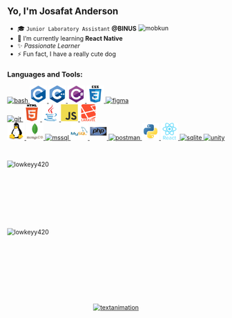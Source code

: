 <!-- [![Press Me](https://64.media.tumblr.com/e9bfa274567551e77b34fb3157cffdbc/42b1c84b942e2bb4-09/s540x810/c300ac4c85caff12f86ddcef75fc70422064a179.gif)](https://www.youtube.com/watch?v=dQw4w9WgXcQ&ab_channel=RickAstley)
 -->
<h2 align="left">Yo, I'm Josafat Anderson</h1>
<img align="right" alt="mobkun" width="200" height="200" src="https://www.icegif.com/wp-content/uploads/2021/10/icegif-1203.gif">

- 🎓 ```Junior Laboratory Assistant``` **@BINUS**
- 🌱 I’m currently learning **React Native**
- ✨ *Passionate Learner*
- ⚡ Fun fact, I have a really cute dog

<h3 align="left">Languages and Tools:</h3>
<p align="left" > <a href="https://www.gnu.org/software/bash/" target="_blank" rel="noreferrer"> <img src="https://www.vectorlogo.zone/logos/gnu_bash/gnu_bash-icon.svg" alt="bash" width="40" height="40"/> </a> <a href="https://www.cprogramming.com/" target="_blank" rel="noreferrer"> <img src="https://raw.githubusercontent.com/devicons/devicon/master/icons/c/c-original.svg" alt="c" width="40" height="40"/> </a> <a href="https://www.w3schools.com/cpp/" target="_blank" rel="noreferrer"> <img src="https://raw.githubusercontent.com/devicons/devicon/master/icons/cplusplus/cplusplus-original.svg" alt="cplusplus" width="40" height="40"/> </a> <a href="https://www.w3schools.com/cs/" target="_blank" rel="noreferrer"> <img src="https://raw.githubusercontent.com/devicons/devicon/master/icons/csharp/csharp-original.svg" alt="csharp" width="40" height="40"/> </a> <a href="https://www.w3schools.com/css/" target="_blank" rel="noreferrer"> <img src="https://raw.githubusercontent.com/devicons/devicon/master/icons/css3/css3-original-wordmark.svg" alt="css3" width="40" height="40"/> </a> <a href="https://www.figma.com/" target="_blank" rel="noreferrer"> <img src="https://www.vectorlogo.zone/logos/figma/figma-icon.svg" alt="figma" width="40" height="40"/> </a> <a href="https://git-scm.com/" target="_blank" rel="noreferrer"> <img src="https://www.vectorlogo.zone/logos/git-scm/git-scm-icon.svg" alt="git" width="40" height="40"/> </a> <a href="https://www.w3.org/html/" target="_blank" rel="noreferrer"> <img src="https://raw.githubusercontent.com/devicons/devicon/master/icons/html5/html5-original-wordmark.svg" alt="html5" width="40" height="40"/> </a> <a href="https://www.java.com" target="_blank" rel="noreferrer"> <img src="https://raw.githubusercontent.com/devicons/devicon/master/icons/java/java-original.svg" alt="java" width="40" height="40"/> </a> <a href="https://developer.mozilla.org/en-US/docs/Web/JavaScript" target="_blank" rel="noreferrer"> <img src="https://raw.githubusercontent.com/devicons/devicon/master/icons/javascript/javascript-original.svg" alt="javascript" width="40" height="40"/> </a> <a href="https://laravel.com/" target="_blank" rel="noreferrer"> <img src="https://raw.githubusercontent.com/devicons/devicon/master/icons/laravel/laravel-plain-wordmark.svg" alt="laravel" width="40" height="40"/> </a> <br> <a href="https://www.linux.org/" target="_blank" rel="noreferrer"> <img src="https://raw.githubusercontent.com/devicons/devicon/master/icons/linux/linux-original.svg" alt="linux" width="40" height="40"/> </a> <a href="https://www.mongodb.com/" target="_blank" rel="noreferrer"> <img src="https://raw.githubusercontent.com/devicons/devicon/master/icons/mongodb/mongodb-original-wordmark.svg" alt="mongodb" width="40" height="40"/> </a> <a href="https://www.microsoft.com/en-us/sql-server" target="_blank" rel="noreferrer"> <img src="https://www.svgrepo.com/show/303229/microsoft-sql-server-logo.svg" alt="mssql" width="40" height="40"/> </a> <a href="https://www.mysql.com/" target="_blank" rel="noreferrer"> <img src="https://raw.githubusercontent.com/devicons/devicon/master/icons/mysql/mysql-original-wordmark.svg" alt="mysql" width="40" height="40"/> </a>
 <a href="https://www.php.net" target="_blank" rel="noreferrer"> <img src="https://raw.githubusercontent.com/devicons/devicon/master/icons/php/php-original.svg" alt="php" width="40" height="40"/> </a> <a href="https://postman.com" target="_blank" rel="noreferrer"> <img src="https://www.vectorlogo.zone/logos/getpostman/getpostman-icon.svg" alt="postman" width="40" height="40"/> </a> <a href="https://www.python.org" target="_blank" rel="noreferrer"> <img src="https://raw.githubusercontent.com/devicons/devicon/master/icons/python/python-original.svg" alt="python" width="40" height="40"/> </a> <a href="https://reactjs.org/" target="_blank" rel="noreferrer"> <img src="https://raw.githubusercontent.com/devicons/devicon/master/icons/react/react-original-wordmark.svg" alt="react" width="40" height="40"/> </a> <a href="https://www.sqlite.org/" target="_blank" rel="noreferrer"> <img src="https://www.vectorlogo.zone/logos/sqlite/sqlite-icon.svg" alt="sqlite" width="40" height="40"/> </a> <a href="https://unity.com/" target="_blank" rel="noreferrer"> <img src="https://www.vectorlogo.zone/logos/unity3d/unity3d-icon.svg" alt="unity" width="40" height="40"/> </a> </p>

<br>

<div>
<p>&nbsp;<img align="left" src="https://github-readme-stats.vercel.app/api/top-langs?username=lowkeyy420&show_icons=true&locale=en&layout=compact&theme=dracula" alt="lowkeyy420" /></p>
  <h3 align ="center"> 
    <pre>
    </pre>
  </h3>
<br>
</div>

<br>
<br>
<br>

<div> 
  <p>&nbsp;<img align="left" src="https://github-readme-stats.vercel.app/api?username=lowkeyy420&show_icons=true&locale=en&theme=dracula" alt="lowkeyy420" /></p>

<!--   <p>&nbsp;<img align="center" width="450" height="153" src="https://64.media.tumblr.com/e9bfa274567551e77b34fb3157cffdbc/42b1c84b942e2bb4-09/s540x810/c300ac4c85caff12f86ddcef75fc70422064a179.gif" alt="myfeelings" /></p> -->
  <h3 align ="center"> 
    <pre>
    </pre>
  </h3>
</div>

<br>
<br>
<br>
<br>
<br>
<p align="center">
<a href="https://www.youtube.com/watch?v=dQw4w9WgXcQ&ab_channel=RickAstley" target="_blank"><img src="https://readme-typing-svg.demolab.com?font=Fira+Code&pause=1000&color=1FD4DFCF&center=true&vCenter=true&multiline=true&width=500&height=50&lines=echo+%22Nice+To+Meet+You!%22" alt="textanimation" /></a>
</p>
